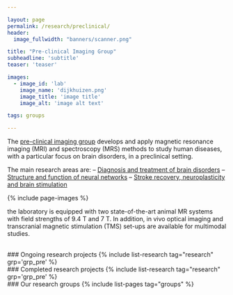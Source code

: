 ```yaml
---

layout: page
permalink: /research/preclinical/
header:
  image_fullwidth: "banners/scanner.png"

title: "Pre-clinical Imaging Group"
subheadline: 'subtitle'
teaser: 'teaser'

images:
  - image_id: 'lab'
    image_name: 'dijkhuizen.png'
    image_title: 'image title'
    image_alt: 'image alt text'  

tags: groups

---
```


The [pre-clinical imaging group](https://dijkhuizenlab.nl/) develops and apply magnetic resonance imaging (MRI) and spectroscopy (MRS) methods to study human diseases, with a particular focus on brain disorders, in a preclinical setting.

The main research areas are:
–  [Diagnosis and treatment of brain disorders](https://dijkhuizenlab.nl/diagnosis/)
–  [Structure and function of neural networks](https://dijkhuizenlab.nl/structure-and-function-of-neural-networks/)
–  [Stroke recovery, neuroplasticity and brain stimulation](https://dijkhuizenlab.nl/stroke-recovery-neuroplasticity-and-brain-stimulation-2/)

{% include page-images %}

the laboratory is equipped with two state-of-the-art animal MR systems with field strengths of 9.4 T and 7 T. In addition, in vivo optical imaging and transcranial magnetic stimulation (TMS) set-ups are available for multimodal studies.

<br>
### Ongoing research projects
{% include list-research tag="research" grp='grp_pre' %}

<br>
### Completed research projects
{% include list-research tag="research" grp='grp_pre' %}

<br>
### Our research groups
{% include list-pages tag="groups" %}